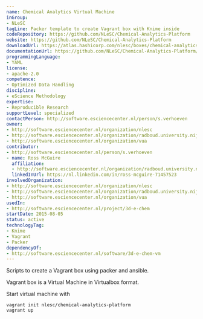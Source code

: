 ```yaml
---
name: Chemical Analytics Virtual Machine
inGroup:
- NLeSC
tagLine: Packer template to create Vagrant box with Knime inside
codeRepository: https://github.com/NLeSC/Chemical-Analytics-Platform
website: https://github.com/NLeSC/Chemical-Analytics-Platform
downloadUrl: https://atlas.hashicorp.com/nlesc/boxes/chemical-analytics-platform
documentationUrl: https://github.com/NLeSC/Chemical-Analytics-Platform/wiki
programmingLanguage:
- YAML
license:
- apache-2.0
competence:
- Optimized Data Handling
discipline:
- eScience Methodology
expertise:
- Reproducible Research
supportLevel: specialized
contactPerson: http://software.esciencecenter.nl/person/s.verhoeven
owner:
- http://software.esciencecenter.nl/organization/nlesc
- http://software.esciencecenter.nl/organization/radboud.university.nijmegen
- http://software.esciencecenter.nl/organization/vua
contributor:
- http://software.esciencecenter.nl/person/s.verhoeven
- name: Ross McGuire
  affiliation:
  - http://software.esciencecenter.nl/organization/radboud.university.nijmegen
  linkedInUrl: https://nl.linkedin.com/in/ross-mcguire-71457523
involvedOrganization:
- http://software.esciencecenter.nl/organization/nlesc
- http://software.esciencecenter.nl/organization/radboud.university.nijmegen
- http://software.esciencecenter.nl/organization/vua
usedIn:
- http://software.esciencecenter.nl/project/3d-e-chem
startDate: 2015-08-05
status: active
technologyTag:
- Knime
- Vagrant
- Packer
dependencyOf:
- http://software.esciencecenter.nl/software/3d-e-chem-vm
---
```

Scripts to create a Vagrant box using packer and ansible.

Vagrant box is a Virtual Machine in Virtualbox format.

Start virtual machine with

```
vagrant init nlesc/chemical-analytics-platform
vagrant up
```
